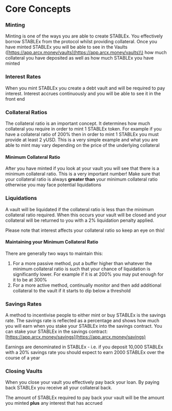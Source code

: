 # Core Concepts

### Minting

Minting is one of the ways you are able to create STABLEx. You effectively borrow STABLEx from the protocol whilst providing collateral. Once you have minted STABLEx you will be able to see in the Vaults \([https://app.arcx.money/vaults](https://app.arcx.money/vaults)\) how much collateral you have deposited as well as how much STABLEx you have minted

### Interest Rates

When you mint STABLEx you create a debt vault and will be required to pay interest. Interest accrues continuously and you will be able to see it in the front end

### Collateral Ratios

The collateral ratio is an important concept. It determines how much collateral you require in order to mint 1 STABLEx token. For example if you have a collateral ratio of 200% then in order to mint 1 STABLEx you must provide at least 2 yUSD. This is a very simple example and what you are able to mint may vary depending on the price of the underlying collateral

#### Minimum Collateral Ratio

After you have minted if you look at your vault you will see that there is a minimum collateral ratio. This is a very important number! Make sure that your collateral ratio is always **greater than** your minimum collateral ratio otherwise you may face potential liquidations

### Liquidations

A vault will be liquidated if the collateral ratio is less than the minimum collateral ratio required. When this occurs your vault will be closed and your collateral will be returned to you with a 2% liquidation penalty applied.

Please note that interest affects your collateral ratio so keep an eye on this!

#### Maintaining your Minimum Collateral Ratio

There are generally two ways to maintain this:

1. For a more passive method, put a buffer higher than whatever the minimum collateral ratio is such that your chance of liquidation is significantly lower. For example if it is at 200% you may put enough for it to be at 300%
2. For a more active method, continually monitor and then add additional collateral to the vault if it starts to dip below a threshold

### Savings Rates

A method to incentivise people to either mint or buy STABLEx is the savings rate. The savings rate is reflected as a percentage and shows how much you will earn when you stake your STABLEx into the savings contract. You can stake your STABLEx in the savings contract: [https://app.arcx.money/savings](https://app.arcx.money/savings)

Earnings are denominated in STABLEx - i.e. if you deposit 10,000 STABLEx with a 20% savings rate you should expect to earn 2000 STABLEx over the course of a year

### Closing Vaults

When you close your vault you effectively pay back your loan. By paying back STABLEx you receive all your collateral back.

The amount of STABLEx required to pay back your vault will be the amount you minted **plus** any interest that has accrued

